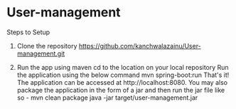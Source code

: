 # User-management
Steps to Setup
1. Clone the repository
https://github.com/kanchwalazainu/User-management.git

2. Run the app using maven
cd to the location on your local repository
Run the application using the below command
mvn spring-boot:run
That's it! The application can be accessed at http://localhost:8080.
You may also package the application in the form of a jar and then run the jar file like so -
mvn clean package
java -jar target/user-management.jar

